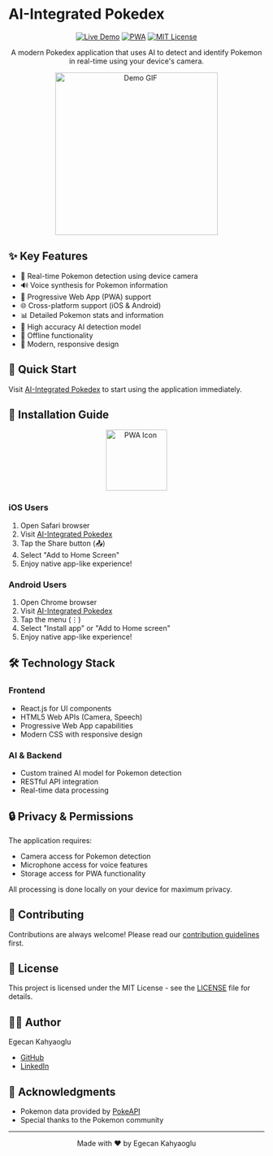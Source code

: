 # AI-Integrated Pokedex

<div align="center">

[![Live Demo](https://img.shields.io/badge/Live-Demo-brightgreen.svg)](https://egecan12.github.io/Ai-Integrated-Pokedex/)
[![PWA](https://img.shields.io/badge/PWA-Ready-blue.svg)](https://egecan12.github.io/Ai-Integrated-Pokedex/)
[![MIT License](https://img.shields.io/badge/License-MIT-green.svg)](https://choosealicense.com/licenses/mit/)

A modern Pokedex application that uses AI to detect and identify Pokemon in real-time using your device's camera.

<div align="center">
  <img src="demo1.gif" alt="Demo GIF" width="320"/>
</div>

</div>

## ✨ Key Features

- 🎥 Real-time Pokemon detection using device camera
- 🔊 Voice synthesis for Pokemon information
- 📱 Progressive Web App (PWA) support
- 🌐 Cross-platform support (iOS & Android)
- 📊 Detailed Pokemon stats and information
- 🎯 High accuracy AI detection model
- 💾 Offline functionality
- 🎨 Modern, responsive design

## 🚀 Quick Start

Visit [AI-Integrated Pokedex](https://egecan12.github.io/Ai-Integrated-Pokedex/) to start using the application immediately.

## 📱 Installation Guide

<div align="center">
  <img src="https://github.com/user-attachments/assets/eee6191b-5ceb-4049-b54d-5781b6db8e10" alt="PWA Icon" width="120" height="120"/>
</div>

### iOS Users
1. Open Safari browser
2. Visit [AI-Integrated Pokedex](https://egecan12.github.io/Ai-Integrated-Pokedex/)
3. Tap the Share button (📤)
4. Select "Add to Home Screen"
5. Enjoy native app-like experience!

### Android Users
1. Open Chrome browser
2. Visit [AI-Integrated Pokedex](https://egecan12.github.io/Ai-Integrated-Pokedex/)
3. Tap the menu (⋮)
4. Select "Install app" or "Add to Home screen"
5. Enjoy native app-like experience!

## 🛠️ Technology Stack

### Frontend
- React.js for UI components
- HTML5 Web APIs (Camera, Speech)
- Progressive Web App capabilities
- Modern CSS with responsive design

### AI & Backend
- Custom trained AI model for Pokemon detection
- RESTful API integration
- Real-time data processing

## 🔒 Privacy & Permissions

The application requires:
- Camera access for Pokemon detection
- Microphone access for voice features
- Storage access for PWA functionality

All processing is done locally on your device for maximum privacy.

## 🤝 Contributing

Contributions are always welcome! Please read our [contribution guidelines](CONTRIBUTING.md) first.

## 📝 License

This project is licensed under the MIT License - see the [LICENSE](LICENSE) file for details.

## 👨‍💻 Author

Egecan Kahyaoglu
- [GitHub](https://github.com/egecan12)
- [LinkedIn](Your-LinkedIn-URL)

## 🌟 Acknowledgments

- Pokemon data provided by [PokeAPI](https://pokeapi.co/)
- Special thanks to the Pokemon community

---
<div align="center">
Made with ❤️ by Egecan Kahyaoglu
</div>
